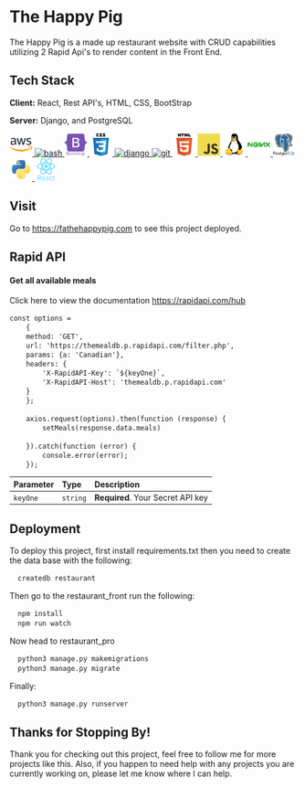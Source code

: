 
# The Happy Pig

The Happy Pig is a made up restaurant website with CRUD capabilities utilizing 2 Rapid Api's
to render content in the Front End.


## Tech Stack

**Client:** React, Rest API's, HTML, CSS, BootStrap

**Server:** Django, and PostgreSQL

<p align="left"> <a href="https://aws.amazon.com" target="_blank" rel="noreferrer"> <img src="https://raw.githubusercontent.com/devicons/devicon/master/icons/amazonwebservices/amazonwebservices-original-wordmark.svg" alt="aws" width="40" height="40"/> </a> <a href="https://www.gnu.org/software/bash/" target="_blank" rel="noreferrer"> <img src="https://www.vectorlogo.zone/logos/gnu_bash/gnu_bash-icon.svg" alt="bash" width="40" height="40"/> </a> <a href="https://getbootstrap.com" target="_blank" rel="noreferrer"> <img src="https://raw.githubusercontent.com/devicons/devicon/master/icons/bootstrap/bootstrap-plain-wordmark.svg" alt="bootstrap" width="40" height="40"/> </a> <a href="https://www.w3schools.com/css/" target="_blank" rel="noreferrer"> <img src="https://raw.githubusercontent.com/devicons/devicon/master/icons/css3/css3-original-wordmark.svg" alt="css3" width="40" height="40"/> </a> <a href="https://www.djangoproject.com/" target="_blank" rel="noreferrer"> <img src="https://cdn.worldvectorlogo.com/logos/django.svg" alt="django" width="40" height="40"/> </a> <a href="https://git-scm.com/" target="_blank" rel="noreferrer"> <img src="https://www.vectorlogo.zone/logos/git-scm/git-scm-icon.svg" alt="git" width="40" height="40"/> </a> <a href="https://www.w3.org/html/" target="_blank" rel="noreferrer"> <img src="https://raw.githubusercontent.com/devicons/devicon/master/icons/html5/html5-original-wordmark.svg" alt="html5" width="40" height="40"/> </a> <a href="https://developer.mozilla.org/en-US/docs/Web/JavaScript" target="_blank" rel="noreferrer"> <img src="https://raw.githubusercontent.com/devicons/devicon/master/icons/javascript/javascript-original.svg" alt="javascript" width="40" height="40"/> </a> <a href="https://www.linux.org/" target="_blank" rel="noreferrer"> <img src="https://raw.githubusercontent.com/devicons/devicon/master/icons/linux/linux-original.svg" alt="linux" width="40" height="40"/> </a> <a href="https://www.nginx.com" target="_blank" rel="noreferrer"> <img src="https://raw.githubusercontent.com/devicons/devicon/master/icons/nginx/nginx-original.svg" alt="nginx" width="40" height="40"/> </a> <a href="https://www.postgresql.org" target="_blank" rel="noreferrer"> <img src="https://raw.githubusercontent.com/devicons/devicon/master/icons/postgresql/postgresql-original-wordmark.svg" alt="postgresql" width="40" height="40"/> </a> <a href="https://www.python.org" target="_blank" rel="noreferrer"> <img src="https://raw.githubusercontent.com/devicons/devicon/master/icons/python/python-original.svg" alt="python" width="40" height="40"/> </a> <a href="https://reactjs.org/" target="_blank" rel="noreferrer"> <img src="https://raw.githubusercontent.com/devicons/devicon/master/icons/react/react-original-wordmark.svg" alt="react" width="40" height="40"/> </a> </p>

## Visit

Go to https://fathehappypig.com to see this project deployed.




## Rapid API

#### Get all available meals
Click here to view the documentation https://rapidapi.com/hub

```http
const options = 
    {
    method: 'GET',
    url: 'https://themealdb.p.rapidapi.com/filter.php',
    params: {a: 'Canadian'},
    headers: {
        'X-RapidAPI-Key': `${keyOne}`,
        'X-RapidAPI-Host': 'themealdb.p.rapidapi.com'
    }
    };
    
    axios.request(options).then(function (response) {
        setMeals(response.data.meals)
        
    }).catch(function (error) {
        console.error(error);
    });

```

| Parameter | Type     | Description                |
| :-------- | :------- | :------------------------- |
| `keyOne` | `string` | **Required**. Your Secret API key |




## Deployment

To deploy this project, first install requirements.txt then you need to create the data base 
with the following:

```bash
  createdb restaurant
```
Then go to the restaurant_front run the following:

```bash
  npm install
  npm run watch
```
Now head to restaurant_pro

```bash
  python3 manage.py makemigrations
  python3 manage.py migrate
```
Finally:

```bash
  python3 manage.py runserver
```


## Thanks for Stopping By!

Thank you for checking out this project, feel free to follow me for more projects like this. Also,
if you happen to need help with any projects you are currently working on, please let me know where
I can help.

